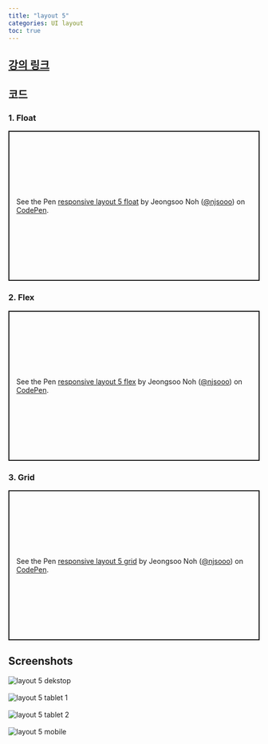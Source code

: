 ```yaml
---
title: "layout 5"
categories: UI layout
toc: true
---
```


## [강의 링크](https://wtss.tistory.com/492)

## 코드

### 1. Float
<p class="codepen" data-height="300" data-default-tab="html,result" data-slug-hash="abaVWvd" data-user="njsooo" style="height: 300px; box-sizing: border-box; display: flex; align-items: center; justify-content: center; border: 2px solid; margin: 1em 0; padding: 1em;">
  <span>See the Pen <a href="https://codepen.io/njsooo/pen/abaVWvd">
  responsive layout 5 float</a> by Jeongsoo Noh (<a href="https://codepen.io/njsooo">@njsooo</a>)
  on <a href="https://codepen.io">CodePen</a>.</span>
</p>
<script async src="https://cpwebassets.codepen.io/assets/embed/ei.js"></script>

### 2. Flex
<p class="codepen" data-height="300" data-default-tab="html,result" data-slug-hash="ExebXwE" data-user="njsooo" style="height: 300px; box-sizing: border-box; display: flex; align-items: center; justify-content: center; border: 2px solid; margin: 1em 0; padding: 1em;">
  <span>See the Pen <a href="https://codepen.io/njsooo/pen/ExebXwE">
  responsive layout 5 flex</a> by Jeongsoo Noh (<a href="https://codepen.io/njsooo">@njsooo</a>)
  on <a href="https://codepen.io">CodePen</a>.</span>
</p>
<script async src="https://cpwebassets.codepen.io/assets/embed/ei.js"></script>

### 3. Grid
<p class="codepen" data-height="300" data-default-tab="html,result" data-slug-hash="XWPzamx" data-user="njsooo" style="height: 300px; box-sizing: border-box; display: flex; align-items: center; justify-content: center; border: 2px solid; margin: 1em 0; padding: 1em;">
  <span>See the Pen <a href="https://codepen.io/njsooo/pen/XWPzamx">
  responsive layout 5 grid</a> by Jeongsoo Noh (<a href="https://codepen.io/njsooo">@njsooo</a>)
  on <a href="https://codepen.io">CodePen</a>.</span>
</p>
<script async src="https://cpwebassets.codepen.io/assets/embed/ei.js"></script>


## Screenshots
![layout 5 dekstop](/images/layout/layout_5_desktop.png "layout 5 dekstop")  
<br />
![layout 5 tablet 1](/images/layout/layout_5_tablet_1.png "layout 5 tablet 1")  
<br />
![layout 5 tablet 2](/images/layout/layout_5_tablet_2.png "layout 5 tablet 2")  
<br />
![layout 5 mobile](/images/layout/layout_5_mobile.png "layout 5 mobile")